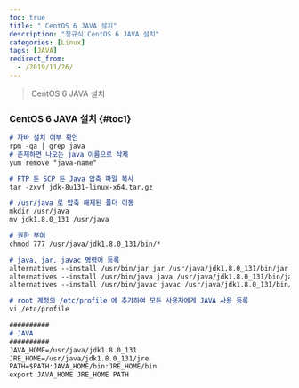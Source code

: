 ```yaml
---
toc: true
title: " CentOS 6 JAVA 설치"
description: "정규식 CentOS 6 JAVA 설치"
categories: [Linux]
tags: [JAVA]
redirect_from:
  - /2019/11/26/
---
```


> CentOS 6 JAVA 설치

### CentOS 6 JAVA 설치 {#toc1}
```md
# 자바 설치 여부 확인
rpm -qa | grep java
# 존재하면 나오는 java 이름으로 삭제
yum remove "java-name"

# FTP 든 SCP 든 Java 압축 파일 복사 
tar -zxvf jdk-8u131-linux-x64.tar.gz

# /usr/java 로 압축 해제된 폴더 이동
mkdir /usr/java
mv jdk1.8.0_131 /usr/java

# 권한 부여
chmod 777 /usr/java/jdk1.8.0_131/bin/*

# java, jar, javac 명령어 등록
alternatives --install /usr/bin/jar jar /usr/java/jdk1.8.0_131/bin/jar 1
alternatives --install /usr/bin/java java /usr/java/jdk1.8.0_131/bin/java 1
alternatives --install /usr/bin/javac javac /usr/java/jdk1.8.0_131/bin/javac 1

# root 계정의 /etc/profile 에 추가하여 모든 사용자에게 JAVA 사용 등록
vi /etc/profile

##########
# JAVA
##########
JAVA_HOME=/usr/java/jdk1.8.0_131
JRE_HOME=/usr/java/jdk1.8.0_131/jre
PATH=$PATH:JAVA_HOME/bin:JRE_HOME/bin
export JAVA_HOME JRE_HOME PATH


```


[^1]: This is a footnote.

[kramdown]: https://kramdown.gettalong.org/
[My Blog]: https://marindie.github.io

